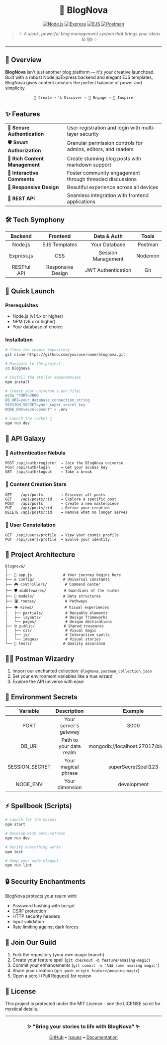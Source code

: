 <div align="center">
  
# 🚀 BlogNova

[![Node.js](https://img.shields.io/badge/Node.js-14.x+-339933?style=for-the-badge&logo=node.js&logoColor=white)](https://nodejs.org/)
[![Express](https://img.shields.io/badge/Express-4.x-000000?style=for-the-badge&logo=express&logoColor=white)](https://expressjs.com/)
[![EJS](https://img.shields.io/badge/EJS-3.x-B4CA65?style=for-the-badge&logo=ejs&logoColor=white)](https://ejs.co/)
[![Postman](https://img.shields.io/badge/Postman-FF6C37?style=for-the-badge&logo=postman&logoColor=white)](https://www.postman.com/)

> ✨ *A sleek, powerful blog management system that brings your ideas to life* ✨

</div>

---

## 📌 Overview

**BlogNova** isn't just another blog platform — it's your creative launchpad. Built with a robust Node.js/Express backend and elegant EJS templates, BlogNova gives content creators the perfect balance of power and simplicity.

<div align="center">
  
```
📝 Create → 🔍 Discover → 💬 Engage → 🌟 Inspire
```

</div>

## ✨ Features

<table>
  <tr>
    <td>🔐 <b>Secure Authentication</b></td>
    <td>User registration and login with multi-layer security</td>
  </tr>
  <tr>
    <td>🛡️ <b>Smart Authorization</b></td>
    <td>Granular permission controls for admins, editors, and readers</td>
  </tr>
  <tr>
    <td>📝 <b>Rich Content Management</b></td>
    <td>Create stunning blog posts with markdown support</td>
  </tr>
  <tr>
    <td>💬 <b>Interactive Comments</b></td>
    <td>Foster community engagement through threaded discussions</td>
  </tr>
  <tr>
    <td>📱 <b>Responsive Design</b></td>
    <td>Beautiful experience across all devices</td>
  </tr>
  <tr>
    <td>🔌 <b>REST API</b></td>
    <td>Seamless integration with frontend applications</td>
  </tr>
</table>

## 🛠️ Tech Symphony

<div align="center">
  
| **Backend** | **Frontend** | **Data & Auth** | **Tools** |
|:-----------:|:------------:|:---------------:|:---------:|
| Node.js | EJS Templates | Your Database | Postman |
| Express.js | CSS | Session Management | Nodemon |
| RESTful API | Responsive Design | JWT Authentication | Git |

</div>

## 🚀 Quick Launch

### Prerequisites

- Node.js (v14.x or higher)
- NPM (v6.x or higher)
- Your database of choice

### Installation

```bash
# Clone the cosmic repository
git clone https://github.com/yourusername/blognova.git

# Navigate to the project
cd blognova

# Install the stellar dependencies
npm install

# Create your universe (.env file)
echo "PORT=3000
DB_URI=your_database_connection_string
SESSION_SECRET=your_super_secret_key
NODE_ENV=development" > .env

# Launch the rocket 🚀
npm run dev
```

## 🌟 API Galaxy

### 🔐 Authentication Nebula
```
POST /api/auth/register  → Join the BlogNova universe
POST /api/auth/login     → Get your access key
GET  /api/auth/logout    → Take a break
```

### 📝 Content Creation Stars
```
GET    /api/posts        → Discover all posts
GET    /api/posts/:id    → Explore a specific post
POST   /api/posts        → Create a new masterpiece
PUT    /api/posts/:id    → Refine your creation
DELETE /api/posts/:id    → Remove what no longer serves
```

### 👤 User Constellation
```
GET  /api/users/profile  → View your cosmic profile
PUT  /api/users/profile  → Evolve your identity
```

## 📂 Project Architecture

```
blognova/
│
├── 🏁 app.js              # Your journey begins here
├── ⚙️ config/             # Universal constants
├── 🎮 controllers/        # Command center
├── 🛡️ middlewares/        # Guardians of the routes
├── 💾 models/             # Data structures
├── 🛣️ routes/             # Pathways
├── 👁️ views/              # Visual experiences
│   ├── partials/          # Reusable elements
│   ├── layouts/           # Design frameworks
│   └── pages/             # Unique destinations
├── 🌐 public/             # Shared treasures
│   ├── css/               # Visual magic
│   ├── js/                # Interactive spells
│   └── images/            # Visual stories
└── 🧪 tests/              # Quality assurance
```

## 🧙‍♂️ Postman Wizardry

1. Import our enchanted collection: `BlogNova.postman_collection.json`
2. Set your environment variables like a true wizard
3. Explore the API universe with ease

## 🔮 Environment Secrets

| **Variable** | **Description** | **Example** |
|:------------:|:---------------:|:-----------:|
| PORT | Your server's gateway | 3000 |
| DB_URI | Path to your data realm | mongodb://localhost:27017/blognova |
| SESSION_SECRET | Your magical phrase | superSecretSpell123 |
| NODE_ENV | Your dimension | development |

## ⚡ Spellbook (Scripts)

```bash
# Launch for the masses
npm start

# Develop with auto-refresh
npm run dev

# Verify everything works
npm test

# Keep your code elegant
npm run lint
```

## 🔒 Security Enchantments

BlogNova protects your realm with:

- Password hashing with bcrypt
- CSRF protection
- HTTP security headers
- Input validation
- Rate limiting against dark forces

## 🤝 Join Our Guild

1. Fork the repository (your own magic branch)
2. Create your feature spell (`git checkout -b feature/amazing-magic`)
3. Commit your enhancements (`git commit -m 'Add some amazing magic'`)
4. Share your creation (`git push origin feature/amazing-magic`)
5. Open a scroll (Pull Request) for review

## 📜 License

This project is protected under the MIT License - see the LICENSE scroll for mystical details.

<div align="center">
  
---

### ✨ "Bring your stories to life with BlogNova" ✨

[GitHub](https://github.com/yourusername/blognova) • [Issues](https://github.com/yourusername/blognova/issues) • [Documentation](https://github.com/yourusername/blognova/wiki)

</div>
